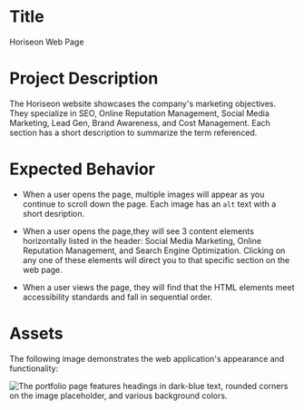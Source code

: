 # Title

Horiseon Web Page

# Project Description

The Horiseon website showcases the company's marketing objectives. They specialize in SEO, Online Reputation Management, Social Media Marketing, Lead Gen, Brand Awareness, and Cost Management. Each section has a short description to summarize the term referenced.

# Expected Behavior

* When a user opens the page, multiple images will appear as you continue to scroll down the page. Each image has an `alt` text with a short desription.

* When a user opens the page,they will see 3 content elements horizontally listed in the header: Social Media Marketing, Online Reputation Management, and Search Engine Optimization. Clicking on any one of these elements will direct you to that specific section on the web page.

* When a user views the page, they will find that the HTML elements meet accessibility standards and fall in sequential order.


# Assets

The following image demonstrates the web application's appearance and functionality:

![The portfolio page features headings in dark-blue text, rounded corners on the image placeholder, and various background colors.](./assets/image-1.png)


